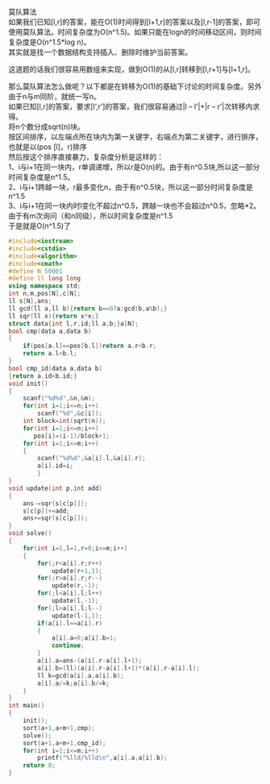 莫队算法  
如果我们已知\[l,r\]的答案，能在O\(1\)时间得到\[l+1,r\]的答案以及\[l,r-1\]的答案，即可使用莫队算法。时间复杂度为O\(n^1.5\)。如果只能在logn的时间移动区间，则时间复杂度是O\(n^1.5\*log n\)。  
其实就是找一个数据结构支持插入、删除时维护当前答案。

这道题的话我们很容易用数组来实现，做到O\(1\)的从\[l,r\]转移到\[l,r+1\]与\[l+1,r\]。

那么莫队算法怎么做呢？以下都是在转移为O\(1\)的基础下讨论的时间复杂度。另外由于n与m同阶，就统一写n。  
如果已知\[l,r\]的答案，要求\[l’,r’\]的答案，我们很容易通过\|l – l’\|+\|r – r’\|次转移内求得。  
将n个数分成sqrt\(n\)块。  
按区间排序，以左端点所在块内为第一关键字，右端点为第二关键字，进行排序，也就是以\(pos \[l\]，r\)排序  
然后按这个排序直接暴力，复杂度分析是这样的：  
1、i与i+1在同一块内，r单调递增，所以r是O\(n\)的。由于有n^0.5块,所以这一部分时间复杂度是n^1.5。  
2、i与i+1跨越一块，r最多变化n，由于有n^0.5块，所以这一部分时间复杂度是n^1.5  
3、i与i+1在同一块内时l变化不超过n^0.5，跨越一块也不会超过n^0.5，忽略\*2。由于有m次询问（和n同级），所以时间复杂度是n^1.5  
于是就是O\(n^1.5\)了

```cpp
#include<iostream>
#include<cstdio>
#include<algorithm>
#include<cmath>
#define N 50001
#define ll long long
using namespace std;
int n,m,pos[N],c[N];
ll s[N],ans;
ll gcd(ll a,ll b){return b==0?a:gcd(b,a%b);}
ll sqr(ll x){return x*x;}
struct data{int l,r,id;ll a,b;}a[N];
bool cmp(data a,data b)
{
	if(pos[a.l]==pos[b.l])return a.r<b.r;
	return a.l<b.l;
}
bool cmp_id(data a,data b)
{return a.id<b.id;}
void init()
{
	scanf("%d%d",&n,&m);
	for(int i=1;i<=n;i++)
	    scanf("%d",&c[i]);
	int block=int(sqrt(n));
	for(int i=1;i<=n;i++)
	   pos[i]=(i-1)/block+1;
	for(int i=1;i<=m;i++)
	{
	    scanf("%d%d",&a[i].l,&a[i].r);
	    a[i].id=i;
	    }
}
void update(int p,int add)
{
	ans-=sqr(s[c[p]]);
	s[c[p]]+=add;
	ans+=sqr(s[c[p]]);
}
void solve()
{
	for(int i=1,l=1,r=0;i<=m;i++)
	{
		for(;r<a[i].r;r++)
			update(r+1,1);
		for(;r>a[i].r;r--)
		    update(r,-1);
		for(;l<a[i].l;l++)
		    update(l,-1);
		for(;l>a[i].l;l--)
		    update(l-1,1);
		if(a[i].l==a[i].r)
		{
			a[i].a=0;a[i].b=1;
			continue;
		}
		a[i].a=ans-(a[i].r-a[i].l+1);
		a[i].b=(ll)(a[i].r-a[i].l+1)*(a[i].r-a[i].l);
		ll k=gcd(a[i].a,a[i].b);
		a[i].a/=k;a[i].b/=k;
	}
}
int main()
{
	init();
	sort(a+1,a+m+1,cmp);
	solve();
	sort(a+1,a+m+1,cmp_id);
	for(int i=1;i<=m;i++)
	    printf("%lld/%lld\n",a[i].a,a[i].b);
	return 0;
}
```



